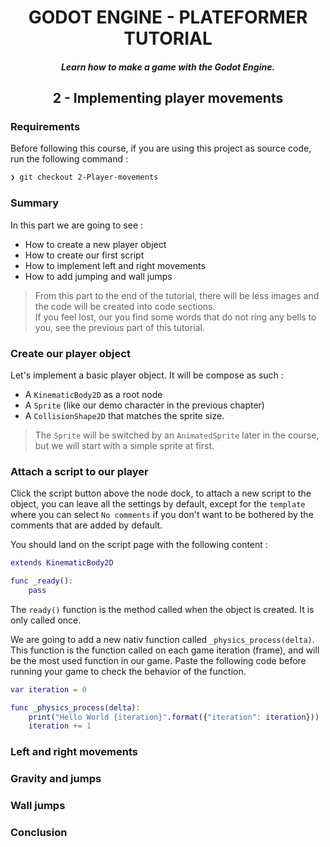 <h1 align="center">GODOT ENGINE - PLATEFORMER TUTORIAL</h1>

_<h5 align="center">Learn how to make a game with the Godot Engine.</h5>_

**<h2 align="center">2 - Implementing player movements</h2>**

### Requirements

Before following this course, if you are using this project as source code, run the following command :

```bash
❯ git checkout 2-Player-movements
```

### Summary

In this part we are going to see :

- How to create a new player object
- How to create our first script
- How to implement left and right movements
- How to add jumping and wall jumps

> From this part to the end of the tutorial, there will be less images and the code will be created into code sections.  
> If you feel lost, our you find some words that do not ring any bells to you, see the previous part of this tutorial.

### Create our player object

Let's implement a basic player object. It will be compose as such :

- A `KinematicBody2D` as a root node
- A `Sprite` (like our demo character in the previous chapter)
- A `CollisionShape2D` that matches the sprite size.

> The `Sprite` will be switched by an `AnimatedSprite` later in the course, but we will start with a simple sprite at first.

### Attach a script to our player

Click the script button above the node dock, to attach a new script to the object, you can leave all the settings by default, except for the `template` where you can select `No comments` if you don't want to be bothered by the comments that are added by default.

You should land on the script page with the following content :

```gd
extends KinematicBody2D

func _ready():
	pass
```

The `ready()` function is the method called when the object is created. It is only called once.

We are going to add a new nativ function called `_physics_process(delta)`. This function is the function called on each game iteration (frame), and will be the most used function in our game. Paste the following code before running your game to check the behavior of the function.

```gd
var iteration = 0

func _physics_process(delta):
	print("Hello World {iteration}".format({"iteration": iteration}))
	iteration += 1
```

### Left and right movements

### Gravity and jumps

### Wall jumps

### Conclusion
